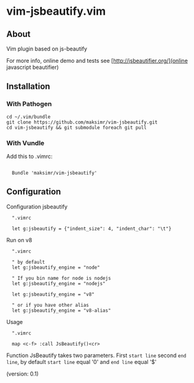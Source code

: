 vim-jsbeautify.vim
============

## About

Vim plugin based on js-beautify

For more info, online demo and tests see [http://jsbeautifier.org/](online javascript beautifier)

Installation
------------


### With Pathogen

```
cd ~/.vim/bundle
git clone https://github.com/maksimr/vim-jsbeautify.git
cd vim-jsbeautify && git submodule foreach git pull
```

### With Vundle
Add this to .vimrc:

```vim

  Bundle 'maksimr/vim-jsbeautify'

```

Configuration
-------------

Configuration jsbeautify

```vim
  ".vimrc

  let g:jsbeautify = {"indent_size": 4, "indent_char": "\t"}

```

Run on v8

```vim
  ".vimrc

  " by default
  let g:jsbeautify_engine = "node"

  " If you bin name for node is nodejs
  let g:jsbeautify_engine = "nodejs"

  let g:jsbeautify_engine = "v8"

  " or if you have other alias
  let g:jsbeautify_engine = "v8-alias"

```

Usage

```vim
  ".vimrc

  map <c-f> :call JsBeautify()<cr>

```

Function JsBeautify takes two parameters. First `start line` second `end line`,
by default `start line` equal '0' and `end line` equal '$'

(version: 0.1)
